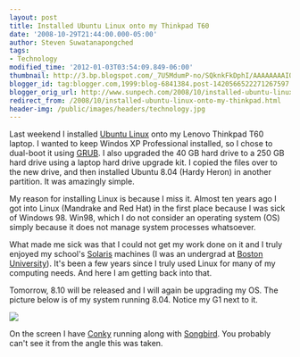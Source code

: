 ```yaml
---
layout: post
title: Installed Ubuntu Linux onto my Thinkpad T60
date: '2008-10-29T21:44:00.000-05:00'
author: Steven Suwatanapongched
tags:
- Technology
modified_time: '2012-01-03T03:54:09.849-06:00'
thumbnail: http://3.bp.blogspot.com/_7U5MdumP-no/SQknkFkDphI/AAAAAAAAIQw/9D8L3k8Sdwg/s600/IMG_0076.JPG
blogger_id: tag:blogger.com,1999:blog-6841384.post-1420566522271267597
blogger_orig_url: http://www.sunpech.com/2008/10/installed-ubuntu-linux-onto-my-thinkpad.html
redirect_from: /2008/10/installed-ubuntu-linux-onto-my-thinkpad.html
header-img: /public/images/headers/technology.jpg
---
```


Last weekend I installed <a href="http://www.ubuntu.com/">Ubuntu Linux</a> onto my Lenovo Thinkpad T60 laptop.  I wanted to keep Windos XP Professional installed, so I chose to dual-boot it using <a href="http://www.gnu.org/software/grub/">GRUB</a>.  I also upgraded the 40 GB hard drive to a 250 GB hard drive using a laptop hard drive upgrade kit.  I copied the files over to the new drive, and then installed Ubuntu 8.04 (Hardy Heron) in another partition.  It was amazingly simple.

My reason for installing Linux is because I miss it.  Almost ten years ago I got into Linux (Mandrake and Red Hat) in the first place because I was sick of Windows 98.  Win98, which I do not consider an operating system (OS) simply because it does not manage system processes whatsoever.  

What made me sick was that I could not get my work done on it and I truly enjoyed my school's <a href="http://en.wikipedia.org/wiki/Solaris_Operating_System">Solaris</a> machines (I was an undergrad at <a href="http://www.bu.edu/">Boston University</a>).  It's been a few years since I truly used Linux for many of my computing needs.  And here I am getting back into that.

Tomorrow, 8.10 will be released and I will again be upgrading my OS.  The picture below is of my system running 8.04.  Notice my G1 next to it.

<a href="http://3.bp.blogspot.com/_7U5MdumP-no/SQknkFkDphI/AAAAAAAAIQw/9D8L3k8Sdwg/s600-h/IMG_0076.JPG"><img  border="0" id="BLOGGER_PHOTO_ID_5262781140481320466" src="http://3.bp.blogspot.com/_7U5MdumP-no/SQknkFkDphI/AAAAAAAAIQw/9D8L3k8Sdwg/s400/IMG_0076.JPG" /></a>

On the screen I have <a href="http://conky.sourceforge.net/">Conky</a> running along with <a href="http://getsongbird.com/">Songbird</a>.  You probably can't see it from the angle this was taken.
